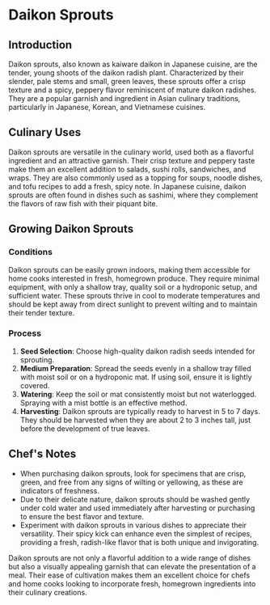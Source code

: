 # Daikon Sprouts

## Introduction

Daikon sprouts, also known as kaiware daikon in Japanese cuisine, are the tender, young shoots of the daikon radish plant. Characterized by their slender, pale stems and small, green leaves, these sprouts offer a crisp texture and a spicy, peppery flavor reminiscent of mature daikon radishes. They are a popular garnish and ingredient in Asian culinary traditions, particularly in Japanese, Korean, and Vietnamese cuisines.

## Culinary Uses

Daikon sprouts are versatile in the culinary world, used both as a flavorful ingredient and an attractive garnish. Their crisp texture and peppery taste make them an excellent addition to salads, sushi rolls, sandwiches, and wraps. They are also commonly used as a topping for soups, noodle dishes, and tofu recipes to add a fresh, spicy note. In Japanese cuisine, daikon sprouts are often found in dishes such as sashimi, where they complement the flavors of raw fish with their piquant bite.

## Growing Daikon Sprouts

### Conditions

Daikon sprouts can be easily grown indoors, making them accessible for home cooks interested in fresh, homegrown produce. They require minimal equipment, with only a shallow tray, quality soil or a hydroponic setup, and sufficient water. These sprouts thrive in cool to moderate temperatures and should be kept away from direct sunlight to prevent wilting and to maintain their tender texture.

### Process

1. **Seed Selection**: Choose high-quality daikon radish seeds intended for sprouting.
2. **Medium Preparation**: Spread the seeds evenly in a shallow tray filled with moist soil or on a hydroponic mat. If using soil, ensure it is lightly covered.
3. **Watering**: Keep the soil or mat consistently moist but not waterlogged. Spraying with a mist bottle is an effective method.
4. **Harvesting**: Daikon sprouts are typically ready to harvest in 5 to 7 days. They should be harvested when they are about 2 to 3 inches tall, just before the development of true leaves.

## Chef's Notes

- When purchasing daikon sprouts, look for specimens that are crisp, green, and free from any signs of wilting or yellowing, as these are indicators of freshness.
- Due to their delicate nature, daikon sprouts should be washed gently under cold water and used immediately after harvesting or purchasing to ensure the best flavor and texture.
- Experiment with daikon sprouts in various dishes to appreciate their versatility. Their spicy kick can enhance even the simplest of recipes, providing a fresh, radish-like flavor that is both unique and invigorating.

Daikon sprouts are not only a flavorful addition to a wide range of dishes but also a visually appealing garnish that can elevate the presentation of a meal. Their ease of cultivation makes them an excellent choice for chefs and home cooks looking to incorporate fresh, homegrown ingredients into their culinary creations.